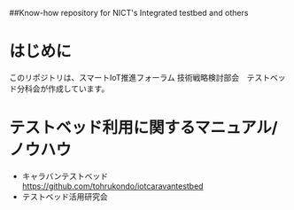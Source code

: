 ##Know-how repository for NICT's Integrated testbed and others

# はじめに
このリポジトリは、スマートIoT推進フォーラム 技術戦略検討部会　テストベッド分科会が作成しています。


# テストベッド利用に関するマニュアル/ノウハウ

* キャラバンテストベッド  https://github.com/tohrukondo/iotcaravantestbed
* テストベッド活用研究会




